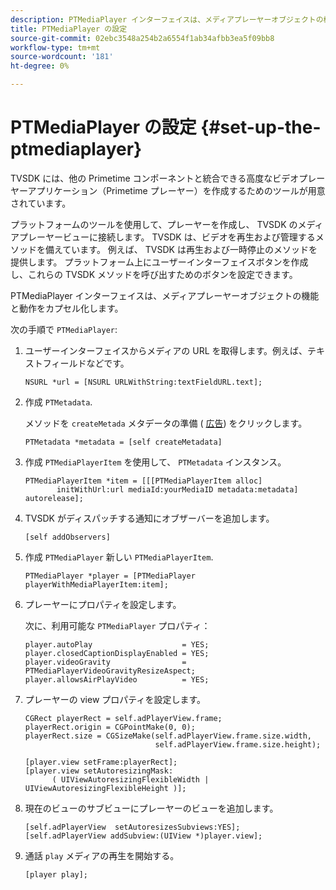 ```yaml
---
description: PTMediaPlayer インターフェイスは、メディアプレーヤーオブジェクトの機能と動作をカプセル化します。
title: PTMediaPlayer の設定
source-git-commit: 02ebc3548a254b2a6554f1ab34afbb3ea5f09bb8
workflow-type: tm+mt
source-wordcount: '181'
ht-degree: 0%

---
```


# PTMediaPlayer の設定 {#set-up-the-ptmediaplayer}

TVSDK には、他の Primetime コンポーネントと統合できる高度なビデオプレーヤーアプリケーション（Primetime プレーヤー）を作成するためのツールが用意されています。

プラットフォームのツールを使用して、プレーヤーを作成し、 TVSDK のメディアプレーヤービューに接続します。 TVSDK は、ビデオを再生および管理するメソッドを備えています。 例えば、 TVSDK は再生および一時停止のメソッドを提供します。 プラットフォーム上にユーザーインターフェイスボタンを作成し、これらの TVSDK メソッドを呼び出すためのボタンを設定できます。

PTMediaPlayer インターフェイスは、メディアプレーヤーオブジェクトの機能と動作をカプセル化します。

次の手順で `PTMediaPlayer`:

1. ユーザーインターフェイスからメディアの URL を取得します。例えば、テキストフィールドなどです。

   ```
   NSURL *url = [NSURL URLWithString:textFieldURL.text];
   ```

1. 作成 `PTMetadata`.

   メソッドを `createMetada` メタデータの準備 ( [広告](../ad-insertion/r-psdk-ios-1.4-advertising-requirements.md)) をクリックします。

   ```
   PTMetadata *metadata = [self createMetadata]
   ```

1. 作成 `PTMediaPlayerItem` を使用して、 `PTMetadata` インスタンス。

   ```
   PTMediaPlayerItem *item = [[[PTMediaPlayerItem alloc] 
          initWithUrl:url mediaId:yourMediaID metadata:metadata] autorelease];
   ```

1. TVSDK がディスパッチする通知にオブザーバーを追加します。

   ```
   [self addObservers]
   ```

1. 作成 `PTMediaPlayer` 新しい `PTMediaPlayerItem`.

   ```
   PTMediaPlayer *player = [PTMediaPlayer playerWithMediaPlayerItem:item];
   ```

1. プレーヤーにプロパティを設定します。

   次に、利用可能な `PTMediaPlayer` プロパティ：

   ```
   player.autoPlay                    = YES;  
   player.closedCaptionDisplayEnabled = YES; 
   player.videoGravity                = PTMediaPlayerVideoGravityResizeAspect;  
   player.allowsAirPlayVideo          = YES;
   ```

1. プレーヤーの view プロパティを設定します。

   ```
   CGRect playerRect = self.adPlayerView.frame;  
   playerRect.origin = CGPointMake(0, 0); 
   playerRect.size = CGSizeMake(self.adPlayerView.frame.size.width,  
                                self.adPlayerView.frame.size.height); 
   
   [player.view setFrame:playerRect]; 
   [player.view setAutoresizingMask:  
         ( UIViewAutoresizingFlexibleWidth | UIViewAutoresizingFlexibleHeight )];
   ```

1. 現在のビューのサブビューにプレーヤーのビューを追加します。

   ```
   [self.adPlayerView  setAutoresizesSubviews:YES];  
   [self.adPlayerView addSubview:(UIView *)player.view];
   ```

1. 通話 `play` メディアの再生を開始する。

   ```
   [player play];
   ```

